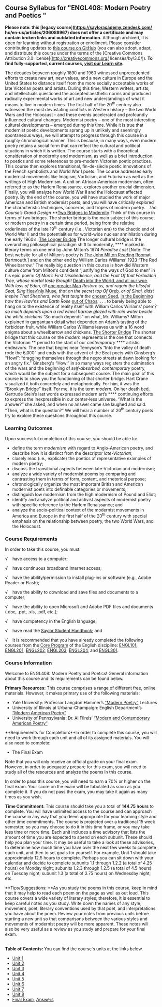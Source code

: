 Course Syllabus for "ENGL408: Modern Poetry and Poetics "
---------------------------------------------------------

**Please note: this [legacy course](https://sayloracademy.zendesk.com/
hc/en-us/articles/206089967) does not offer a certificate and may contain 
broken links and outdated information.** Although archived, it is open 
for learning without registration or enrollment. Please consider contributing 
updates to [this course on GitHub](https://github.com/saylordotorg/course_engl408) 
(you can also adopt, adapt, and distribute this course under the terms of 
the [Creative Commons Attribution 3.0 license](http://creativecommons.org/
licenses/by/3.0/)). **To find fully-supported, current courses, [visit our 
Learn site](https://learn.saylor.org).**

The decades between roughly 1890 and 1960 witnessed unprecedented
efforts to create new art, new values, and a new culture in Europe and
the United States to distance itself from the more socially acceptable
works of late Victorian poets and artists. During this time, Western
writers, artists, and intellectuals questioned the accepted aesthetic
norms and produced radically experimental works of art and new
understandings of what it means to live in modern times. The first half
of the 20<sup>th</sup> century also witnessed the most devastating
conflicts in Western history – the two World Wars and the Holocaust –
and these events accelerated and profoundly influenced cultural changes.
Modernist poetry – one of the most interesting cultural developments –
emerged during this time. While it is true that modernist poetic
developments sprang up in unlikely and seemingly spontaneous ways, we
will attempt to progress through this course in a roughly chronological
manner. This is because, in many ways, even modern poetry retains a
social form that can reflect the cultural and political situations in
which it is written. The course starts with a theoretical consideration
of modernity and modernism, as well as a brief introduction to poetics
and some references to pre-modern Victorian poetic practices. This
course then explores transitional, fin-de-siècle poetic innovations of
the French symbolists and World War I poets. The course addresses early
modernist movements like Imagism, Vorticism, and Futurism as well as the
writings of High Modernism. A unit on African-American modernism, often
referred to as the Harlem Renaissance, explores another crucial
dimension. Finally, you will analyze how World War II and the Holocaust
affected poetry. By the end of the course, you will have studied the
work of major American and British modernist poets, and you will have
critically explored the characteristic techniques, concerns, and tropes
of modern poetry.   *The Course’s Grand Design* **<span
style="text-decoration: underline;">Two Bridges to Modernity</span>
Think of this course in terms of two bridges. The shorter bridge is the
main subject of this course, or modern poetry in a certain time period,
being from the relative orderliness of the late 19<sup>th</sup> century
(i.e., Victorian era) to the chaotic end of World War II and the
potentialities for world-wide nuclear annihilation during the early
1960’s. <span style="text-decoration: underline;">The Longer
Bridge</span> The longer cultural bridge is the overarching
philosophical paradigm shift to modernity, **** marked in literary terms
on one end by John Milton’s 1674 *Paradise Lost* [Note: The best website
for all of Milton’s poetry is [The John Milton Reading
Room](http://www.dartmouth.edu/~milton/reading_room/contents/index.shtml)at
Dartmouth.] and on the other end by William Carlos Williams’ 1923 “The
Red Wheelbarrow.” The really big question in this course is how did
Western culture come from Milton’s confident “justifying the ways of God
to men” in his epic poem: *Of Man’s First Disobedience, and the Fruit Of
that Forbidden Tree, whose mortal taste Brought* [Death into the World,
and all our
woe](http://www.dartmouth.edu/~milton/reading_room/pl/book_1/notes.shtml#_blank)*,
With loss of Eden, till* [one greater
Man](http://www.dartmouth.edu/~milton/reading_room/pl/book_1/notes.shtml#_blank)
*Restore us, and regain the blissful Seat, Sing* [Heav'nly
Muse](http://www.dartmouth.edu/~milton/reading_room/pl/book_1/notes.shtml#_blank)*,
that on the secret top Of*
[Oreb](http://www.dartmouth.edu/~milton/reading_room/pl/book_1/notes.shtml#_blank)*,
or of Sinai, didst inspire That Shepherd, who first taught the* [chosen
Seed](http://www.dartmouth.edu/~milton/reading_room/pl/book_1/notes.shtml#_blank)*,*
[In the
Beginning](http://www.dartmouth.edu/~milton/reading_room/pl/book_1/notes.shtml#_blank)
*how the Heav'ns and Earth Rose* [out of
Chaos](http://www.dartmouth.edu/~milton/reading_room/pl/book_1/notes.shtml#_blank)*:
. . .* to barely being able to hang on to the existence of reality
itself with William Carlos Williams’ poem? *so much depends* *upon* *a
red wheel barrow* *glazed with rain water* *beside the white chickens*
“So much depends” on what, Mr. Williams? Milton explained in gargantuan
detail what depended on Adam’s tasting of the forbidden fruit, while
William Carlos Williams leaves us with a 16 word enigma about a
wheelbarrow and chickens. <span style="text-decoration: underline;">The
Shorter Bridge</span> The shorter bridge that this course on the
*modern* represents is the one that connects the Victorian ** period to
the start of our *contemporary* **** artistic endeavors. The one that
begins near Tennyson’s “Into the valley of death rode the 6,000” and
ends with the advent of the Beat poets with Ginsberg’s “Howl”: “dragging
themselves through the negro streets at dawn looking for an angry fix.”
Ginsberg's “Howl” in so many ways registers the culmination of the wars
and the beginning of *self-absorbed, contemporary* poetry, which would
be the subject for a subsequent course. The main goal of this course is
to show you the functioning of that shorter bridge. Hart Crane
visualized it both concretely and metaphorically. For him, it was the
“Brooklyn Bridge” itself. For me, it is the term *modern.* On her death
bed, Gertrude Stein’s last words expressed modern art’s **** continuing
efforts to express the inexpressible in our center-less universe. “What
is the answer?” she asked, and when no answer came she laughed and said:
“Then, what is the question?” We will hear a number of 20<sup>th</sup>
century poets try to explore these questions throughout this course.

### Learning Outcomes

Upon successful completion of this course, you should be able to:

-   define the term *modernism* with regard to Anglo-American poetry,
    and describe how it is distinct from the descriptor
    *late-Victorian*;
-   closely read (i.e., explicate) the poetics of representative
    examples of modern poetry;
-   discuss the transitional aspects between late-Victorian and
    modernism;
-   analyze a wide variety of modernist poems by comparing and
    contrasting them in terms of form, content, and rhetorical purpose;
-   chronologically organize the most important British and American
    modernist poets into definable categories or movements;
-   distinguish low modernism from the high modernism of Pound and
    Eliot;
-   identify and analyze political and activist aspects of modernist
    poetry with specific reference to the Harlem Renaissance; and
-   analyze the socio-political context of the modernist movements in
    America and Europe in the first half of the 20<sup>th</sup> century
    with special emphasis on the relationship between poetry, the two
    World Wars, and the Holocaust.

### Course Requirements

In order to take this course, you must:  
  
 √    have access to a computer;  
  
 √    have continuous broadband Internet access;  
  
 √    have the ability/permission to install plug-ins or software (e.g.,
Adobe Reader or Flash);  
  
 √    have the ability to download and save files and documents to a
computer;  
  
 √    have the ability to open Microsoft and Adobe PDF files and
documents (.doc, .ppt, .xls, .pdf, etc.);  
  
 √    have competency in the English language;  
  
 √    have read the [Saylor Student
Handbook](http://www.saylor.org/site/wp-content/uploads/2012/05/Saylor-StudentHandbook.pdf);
and  
  
 √    It is recommended that you have already completed the following
courses from the [Core
Program](http://www.saylor.org/majors/english/) of the English
discipline: [ENGL101](http://www.saylor.org/courses/engl101/),
[ENGL201](http://www.saylor.org/courses/engl201/),
[ENGL202](http://www.saylor.org/courses/engl202/),
[ENGL203](http://www.saylor.org/courses/engl203/),
[ENGL204](http://www.saylor.org/courses/engl204/), and
[ENGL301](http://www.saylor.org/courses/engl301/).

### Course Information

Welcome to ENGL408: Modern Poetry and Poetics! General information about
this course and its requirements can be found below.  
  
 **Primary Resources:** This course comprises a range of different free,
online materials. However, it makes primary use of the following
materials:

-   Yale University: Professor Langdon Hammer’s [“Modern
    Poetry”](http://oyc.yale.edu/english/engl-310) Lectures
-   University of Illinois at Urbana-Champaign: English Department’s
    [“Modern American
    Poetry”](http://www.english.illinois.edu/maps/index.htm)
-   University of Pennsylvania: Dr. Al Filreis’ [“Modern and
    Contemporary American
    Poetry”](http://writing.upenn.edu/~afilreis/88/home.html)

**Requirements for Completion:**In order to complete this course, you
will need to work through each unit and all of its assigned materials.
You will also need to complete:

-   The Final Exam

Note that you will only receive an official grade on your final exam.
However, in order to adequately prepare for this exam, you will need to
study all of the resources and analyze the poems in this course.  
  
 In order to pass this course, you will need to earn a 70% or higher on
the final exam. Your score on the exam will be tabulated as soon as you
complete it. If you do not pass the exam, you may take it again as many
times as you wish.  
  
 **Time Commitment:** This course should take you a total of **144.75
hours** to complete. You will have unlimited access to the course and
can approach the course in any way that you deem appropriate for your
learning style and other time commitments. The course is projected over
a traditional 15 week semester, so you may choose to do it in this time
frame, or you may take less time or more time. Each unit includes a time
advisory that lists the amount of time you are expected to spend on each
subunit. These should help you plan your time. It may be useful to take
a look at these advisories, to determine how much time you have over the
next few weeks to complete each unit, and then to set goals for
yourself. For example, Unit 1 should take approximately 12.5 hours to
complete. Perhaps you can sit down with your calendar and decide to
complete subunits 1.1 through 1.2.2 (a total of 4.25 hours) on Monday
night; subunits 1.2.3 through 1.2.5 (a total of 4.5 hours) on Tuesday
night; subunit 1.3 (a total of 3.75 hours) on Wednesday night; etc.  
  
 **Tips/Suggestions: **As you study the poems in this course, keep in
mind that it may help to read each poem on the page as well as out loud.
This course covers a wide variety of literary styles; therefore, it is
essential to keep careful notes as you study. Write down the names of
any style, movement, poet, literary conventions used by that poet, and
interpretations you have about the poem. Review your notes from previous
units before starting a new unit so that comparisons between the various
styles and movements of modernist poetry will be more apparent. These
notes will also be very useful as a review as you study and prepare for
your final exam.  
    

**Table of Contents:** You can find the course's units at the links below.

- [Unit 1](https://legacy.saylor.org/engl408/Unit01/)
- [Unit 2](https://legacy.saylor.org/engl408/Unit02/)
- [Unit 3](https://legacy.saylor.org/engl408/Unit03/)
- [Unit 4](https://legacy.saylor.org/engl408/Unit04/)
- [Unit 5](https://legacy.saylor.org/engl408/Unit05/)
- [Unit 6](https://legacy.saylor.org/engl408/Unit06/)
- [Unit 7](https://legacy.saylor.org/engl408/Unit07/)
- [Unit 8](https://legacy.saylor.org/engl408/Unit08/)
- [Final Exam](http://saylordotorg.github.io/LegacyExams/ENGL/ENGL408/ENGL408-FinalExam.html), [Answers](http://saylordotorg.github.io/LegacyExams/ENGL/ENGL408/ENGL408-FinalExam-Answers.html)
